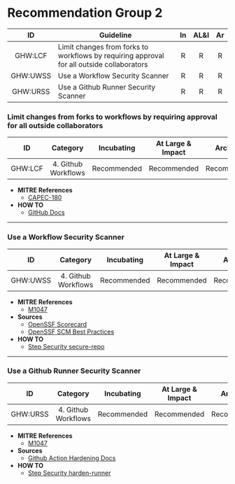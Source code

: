 # Recommendation Group 2

| ID  | Guideline | In | AL&I | Ar |
| :-: | - | :-: | :-: | :-: |
| GHW:LCF | Limit changes from forks to workflows by requiring approval for all outside collaborators | R | R | R |
| GHW:UWSS | Use a Workflow Security Scanner | R | R | R |
| GHW:URSS | Use a Github Runner Security Scanner | R | R | R |

### Limit changes from forks to workflows by requiring approval for all outside collaborators

| ID | Category | Incubating | At Large & Impact | Archived |
| :-: | :-: | :-: | :-: | :-: |
| GHW:LCF | 4. Github Workflows | Recommended | Recommended | Recommended |

* **MITRE References**
    * [CAPEC-180](https://capec.mitre.org/data/definitions/180.html)
* **HOW TO**
    * [GitHub Docs](https://docs.github.com/en/repositories/managing-your-repositorys-settings-and-features/enabling-features-for-your-repository/managing-github-actions-settings-for-a-repository#controlling-changes-from-forks-to-workflows-in-public-repositories) 

---

### Use a Workflow Security Scanner

| ID | Category | Incubating | At Large & Impact | Archived |
| :-: | :-: | :-: | :-: | :-: |
| GHW:UWSS | 4. Github Workflows | Recommended | Recommended | Recommended |

* **MITRE References**
    * [M1047](https://attack.mitre.org/mitigations/M1047/)
* **Sources**
    * [OpenSSF Scorecard](https://github.com/ossf/scorecard/blob/main/docs/checks.md#token-permissions)
    * [OpenSSF SCM Best Practices](https://best.openssf.org/SCM-BestPractices/github/repository/token_default_permissions_is_read_write.html)
* **HOW TO**
    * [Step Security secure-repo](https://github.com/step-security/secure-repo) 

---

### Use a Github Runner Security Scanner

| ID | Category | Incubating | At Large & Impact | Archived |
| :-: | :-: | :-: | :-: | :-: |
| GHW:URSS | 4. Github Workflows | Recommended | Recommended | Recommended |

* **MITRE References**
    * [M1047](https://attack.mitre.org/mitigations/M1047/)
* **Sources**
    * [Github Action Hardening Docs](https://docs.github.com/en/actions/security-guides/security-hardening-for-github-actions#hardening-for-self-hosted-runners)
* **HOW TO**
    * [Step Security harden-runner](https://github.com/step-security/harden-runner) 